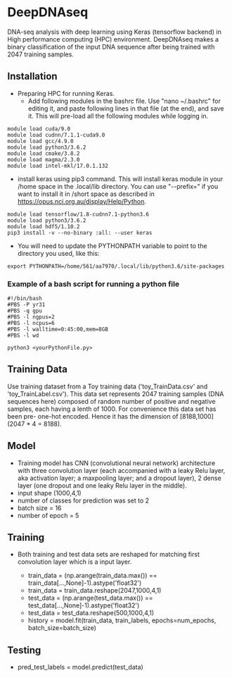 # DeepDNAseq
DNA-seq analysis with deep learning using Keras (tensorflow backend) in High performance computing (HPC) environment. DeepDNAseq makes a binary classification of the input DNA sequence after being trained with 2047 training samples.

## Installation
- Preparing HPC for running Keras. 
  - Add following modules in the bashrc file. Use "nano ~/.bashrc" for editing it, and paste following lines in that file (at the end), and save it. This will pre-load all the following modules while logging in.
``` 
module load cuda/9.0
module load cudnn/7.1.1-cuda9.0
module load gcc/4.9.0
module load python3/3.6.2
module load cmake/3.8.2
module load magma/2.3.0
module load intel-mkl/17.0.1.132
```
  - install keras using pip3 command. This will install keras module in your /home space in the .local/lib directory. You can use "--prefix=" if you want to install it in /short space as described in https://opus.nci.org.au/display/Help/Python.
```
module load tensorflow/1.8-cudnn7.1-python3.6
module load python3/3.6.2 
module load hdf5/1.10.2
pip3 install -v --no-binary :all: --user keras
```
  - You will need to update the PYTHONPATH variable to point to the directory you used, like this:
```
export PYTHONPATH=/home/561/aa7970/.local/lib/python3.6/site-packages
```
      
### Example of a bash script for running a python file
```
#!/bin/bash
#PBS -P yr31
#PBS -q gpu
#PBS -l ngpus=2
#PBS -l ncpus=6
#PBS -l walltime=0:45:00,mem=8GB
#PBS -l wd

python3 <yourPythonFile.py>
```
## Training Data
Use training dataset from a Toy training data ('toy_TrainData.csv' and 'toy_TrainLabel.csv'). This data set represents 2047 training samples (DNA sequences here) composed of random number of positive and negative samples, each having a lenth of 1000. For convenience this data set has been pre- one-hot encoded. Hence it has the dimension of [8188,1000] (2047 * 4 = 8188).

## Model
 - Training model has CNN (convolutional neural network) architecture with three convolution layer (each accompanied with a leaky Relu layer, aka activation layer; a maxpooling layer; and a dropout layer), 2 dense layer (one dropout and one leaky Relu layer in the middle).
 - input shape (1000,4,1)
 - number of classes for prediction was set to 2
 - batch size = 16
 - number of epoch = 5


## Training
 - Both training and test data sets are reshaped for matching first convolution layer which is a input layer. 
 
   - train_data = (np.arange(train_data.max()) == train_data[...,None]-1).astype('float32')
   - train_data =  train_data.reshape(2047,1000,4,1)
   - test_data = (np.arange(test_data.max()) == test_data[...,None]-1).astype('float32')
   - test_data =  test_data.reshape(500,1000,4,1)
   - history = model.fit(train_data, train_labels, epochs=num_epochs, batch_size=batch_size)

## Testing
 - pred_test_labels = model.predict(test_data)
